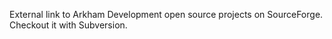 External link to Arkham Development open source projects on SourceForge.
Checkout it with Subversion.
